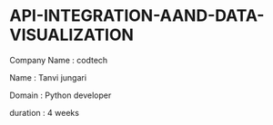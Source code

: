 # API-INTEGRATION-AAND-DATA-VISUALIZATION
Company Name : codtech

Name :  Tanvi jungari 

Domain : Python developer

duration :  4 weeks

